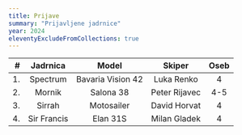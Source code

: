```yaml
---
title: Prijave
summary: "Prijavljene jadrnice"
year: 2024
eleventyExcludeFromCollections: true
---
```


| #  | Jadrnica      | Model             | Skiper            | Oseb  |
|---:|:-------------:|:-----------------:|:-----------------:|:-----:|
| 1. | Spectrum      | Bavaria Vision 42 | Luka Renko        |   4   |
| 2. | Mornik        | Salona 38         | Peter Rijavec     |  4-5  |
| 3. | Sirrah        | Motosailer        | David Horvat      |   4   |
| 4. | Sir Francis   | Elan 31S          | Milan Gladek      |   4   |
